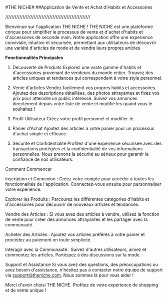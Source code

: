 #THE NICHE#
##Application de Vente et Achat d'Habits et Accessoires

//////////////////////////////////////////////////////

Bienvenue sur l'application THE NICHE !
THE NICHE est une plateforme conçue pour simplifier le processus de vente et d'achat d'habits et d'accessoires de seconde main. 
Notre application offre une expérience conviviale, intuitive et sécurisée, permettant aux utilisateurs de découvrir une variété d'articles de mode et de vendre leurs propres articles 

**Fonctionnalités Principales**

1. Découverte de Produits
Explorez une vaste gamme d'habits et d'accessoires provenant de vendeurs du monde entier.
Trouvez des articles uniques et tendances qui correspondent à votre style personnel.

2. Vente d'articles
Vendez facilement vos propres habits et accessoires. Ajoutez des descriptions détaillées, des photos attrayantes et fixez vos prix pour atteindre un public intéressé.
Suivez vos annonces directement depuis votre liste de vente et modifié les quand vous le souhaitez ! 

4. Profil Utilisateur
Créez votre profil personnel et modifier-le. 

5. Panier d'Achat
Ajoutez des articles à votre panier pour un processus d'achat simple et efficace.

7. Sécurité et Confidentialité
Profitez d'une expérience sécurisée avec des transactions protégées et la confidentialité de vos informations personnelles. Nous prenons la sécurité au sérieux pour garantir la confiance de nos utilisateurs.

Comment Commencer

Inscription et Connexion : Créez votre compte pour accéder à toutes les fonctionnalités de l'application. Connectez-vous ensuite pour personnaliser votre expérience.

Explorer les Produits : Parcourez les différentes catégories d'habits et d'accessoires pour découvrir de nouveaux articles et tendances.

Vendre des Articles : Si vous avez des articles à vendre, utilisez la fonction de vente pour créer des annonces attrayantes et les partager avec la communauté.

Acheter des Articles : Ajoutez vos articles préférés à votre panier et procédez au paiement en toute simplicité.

Interagir avec la Communauté : Suivez d'autres utilisateurs, aimez et commentez les articles. Participez à des discussions sur la mode.

Support et Assistance
Si vous avez des questions, des préoccupations ou avez besoin d'assistance, n'hésitez pas à contacter notre équipe de support via support@theniche.com. Nous sommes là pour vous aider !

Merci d'avoir choisi THE NICHE. Profitez de votre expérience de shopping et de vente unique !
